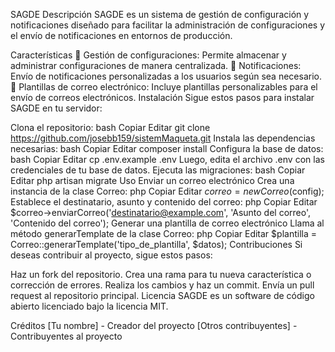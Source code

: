 SAGDE
Descripción
SAGDE es un sistema de gestión de configuración y notificaciones diseñado para facilitar la administración de configuraciones y el envío de notificaciones en entornos de producción.

Características
🔹 Gestión de configuraciones: Permite almacenar y administrar configuraciones de manera centralizada.
🔹 Notificaciones: Envío de notificaciones personalizadas a los usuarios según sea necesario.
🔹 Plantillas de correo electrónico: Incluye plantillas personalizables para el envío de correos electrónicos.
Instalación
Sigue estos pasos para instalar SAGDE en tu servidor:

Clona el repositorio:
bash
Copiar
Editar
git clone https://github.com/josebb159/sistemMaqueta.git
Instala las dependencias necesarias:
bash
Copiar
Editar
composer install
Configura la base de datos:
bash
Copiar
Editar
cp .env.example .env
Luego, edita el archivo .env con las credenciales de tu base de datos.
Ejecuta las migraciones:
bash
Copiar
Editar
php artisan migrate
Uso
Enviar un correo electrónico
Crea una instancia de la clase Correo:
php
Copiar
Editar
$correo = new Correo($config);
Establece el destinatario, asunto y contenido del correo:
php
Copiar
Editar
$correo->enviarCorreo('destinatario@example.com', 'Asunto del correo', 'Contenido del correo');
Generar una plantilla de correo electrónico
Llama al método generarTemplate de la clase Correo:
php
Copiar
Editar
$plantilla = Correo::generarTemplate('tipo_de_plantilla', $datos);
Contribuciones
Si deseas contribuir al proyecto, sigue estos pasos:

Haz un fork del repositorio.
Crea una rama para tu nueva característica o corrección de errores.
Realiza los cambios y haz un commit.
Envía un pull request al repositorio principal.
Licencia
SAGDE es un software de código abierto licenciado bajo la licencia MIT.

Créditos
[Tu nombre] - Creador del proyecto
[Otros contribuyentes] - Contribuyentes al proyecto
